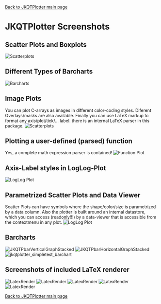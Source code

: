 [Back to JKQTPlotter main page](https://github.com/jkriege2/JKQtPlotter/)

# JKQTPlotter Screenshots
## Scatter Plots and Boxplots
![Scatterplots](https://raw.githubusercontent.com/jkriege2/JKQtPlotter/master/screenshots/screen_scatter.png)

## Different Types of Barcharts
![Barcharts](https://raw.githubusercontent.com/jkriege2/JKQtPlotter/master/screenshots/screen_barcharts.png)

## Image Plots
You can plot C-arrays as images in different color-coding styles. Diferent Overlays/masks are also available. Finally you can use LaTeX markup to format any axis/plot/tick/... label. there is an internal LaTeX parser in this package.
![Scatterplots](https://raw.githubusercontent.com/jkriege2/JKQtPlotter/master/screenshots/screen_images_latex.png)


## Plotting a user-defined (parsed) function
Yes, a complete math expression parser is contained!
![Function Plot](https://raw.githubusercontent.com/jkriege2/JKQtPlotter/master/screenshots/screen_functionplot.png)

## Axis-Label styles in LogLog-Plot
![LogLog Plot](https://raw.githubusercontent.com/jkriege2/JKQtPlotter/master/screenshots/screen_loglog.png)


## Parametrized Scatter Plots and Data Viewer
Scatter Plots can have symbols where the shape/color/size is parametrized by a data column. Also the plotter is built around an internal datastore, which you can access (readonly!!!) by a data-viewer that is accessible from the contextmenu in any plot.
![LogLog Plot](https://raw.githubusercontent.com/jkriege2/JKQtPlotter/master/screenshots/screen_parmetrizedplots_datatable.png)

## Barcharts
![JKQTPbarVerticalGraphStacked](https://raw.githubusercontent.com/jkriege2/JKQtPlotter/master/doc/images/JKQTPbarVerticalGraphStacked.png)
![JKQTPbarHorizontalGraphStacked](https://raw.githubusercontent.com/jkriege2/JKQtPlotter/master/doc/images/JKQTPbarHorizontalGraphStacked.png)
![jkqtplotter_simpletest_barchart](https://raw.githubusercontent.com/jkriege2/JKQtPlotter/master/screenshots/jkqtplotter_simpletest_barchart.png)

## Screenshots of included LaTeX renderer
![LatexRender](https://raw.githubusercontent.com/jkriege2/JKQtPlotter/master/screenshots/mscreen_schroedinger.png)
![LatexRender](https://raw.githubusercontent.com/jkriege2/JKQtPlotter/master/screenshots/mscreen_rottaion.png)
![LatexRender](https://raw.githubusercontent.com/jkriege2/JKQtPlotter/master/screenshots/mscreen_maxwell.png)
![LatexRender](https://raw.githubusercontent.com/jkriege2/JKQtPlotter/master/screenshots/mscreen_cauchy.png)
![LatexRender](https://raw.githubusercontent.com/jkriege2/JKQtPlotter/master/screenshots/mscreen_sd.png)



[Back to JKQTPlotter main page](https://github.com/jkriege2/JKQtPlotter/)

